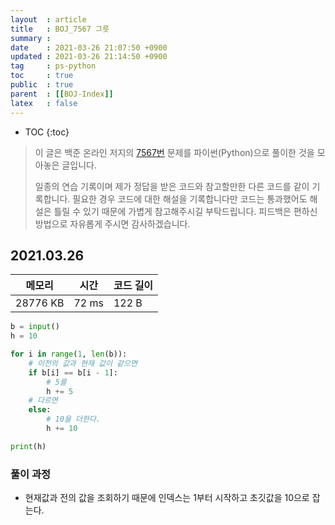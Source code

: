 ```yaml
---
layout  : article
title   : BOJ_7567 그릇
summary : 
date    : 2021-03-26 21:07:50 +0900
updated : 2021-03-26 21:14:50 +0900
tag     : ps-python
toc     : true
public  : true
parent  : [[BOJ-Index]]
latex   : false
---
```

* TOC
{:toc}

>이 글은 백준 온라인 저지의 [7567번](https://www.acmicpc.net/problem/7567) 문제를 파이썬(Python)으로 풀이한 것을 모아놓은 글입니다.
>
> 일종의 연습 기록이며 제가 정답을 받은 코드와 참고할만한 다른 코드를 같이 기록합니다. 필요한 경우 코드에 대한 해설을 기록합니다만 코드는 통과했어도 해설은 틀릴 수 있기 때문에 가볍게 참고해주시길 부탁드립니다. 피드백은 편하신 방법으로 자유롭게 주시면 감사하겠습니다.

## 2021.03.26

| 메모리    | 시간  | 코드 길이 |
| --------- | ----- | --------- |
| 28776 KB  | 72 ms | 122 B     |

```python
b = input()
h = 10

for i in range(1, len(b)):
    # 이전의 값과 현재 값이 같으면
    if b[i] == b[i - 1]:
        # 5를
        h += 5
    # 다르면
    else:
        # 10을 더한다. 
        h += 10

print(h)
```

### 풀이 과정

* 현재값과 전의 값을 조회하기 때문에 인덱스는 1부터 시작하고 초깃값을 10으로 잡는다.
